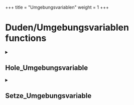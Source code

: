 +++
title = "Umgebungsvariablen"
weight = 1
+++
# Duden/Umgebungsvariablen functions
<details>
<summary><h2>Hole_Umgebungsvariable</h2></summary>
<ul>
<pre>
Gibt den Wert einer Umgebungsvariable zurück.
</pre>
	<li>Parameters: <code>Name</code></li>
	<li>Parameter type: <code>Text</code></li>
	<li>Return type: <code>Text</code></li>
</ul>

<h3>Aliases</h3>
<ol>
	<li><code>&#34;der Wert der Umgebungsvariable &lt;Name&gt;&#34;</code></li>
	<li><code>&#34;den Wert der Umgebungsvariable &lt;Name&gt;&#34;</code></li>
</ol>

<h3>Implementation</h3>
Implemented in <code>"libddpstdlib.a"</code>
</details>

<details>
<summary><h2>Setze_Umgebungsvariable</h2></summary>
<ul>
<pre>
Setzt eine Umgebungsvariable zu einem bestimmten Wert, oder erstellt eine falls keine mit dem gegebenen Namen existiert.
</pre>
	<li>Parameters: <code>Name</code>, <code>Wert</code></li>
	<li>Parameter types: <code>Text</code>, <code>Text</code></li>
	<li>Return type: <code>nichts</code></li>
</ul>

<h3>Aliases</h3>
<ol>
	<li><code>&#34;Setze die Umgebungsvariable &lt;Name&gt; auf den Wert &lt;Wert&gt;&#34;</code></li>
</ol>

<h3>Implementation</h3>
Implemented in <code>"libddpstdlib.a"</code>
</details>


